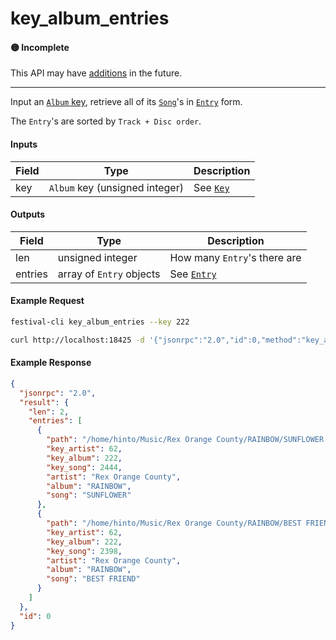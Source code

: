 # key_album_entries

#### 🟡 Incomplete
This API may have [additions](/api-stability/marker.md) in the future.

---

Input an [`Album` key](/common-objects/key.dm), retrieve all of its [`Song`](/common-objects/song.md)'s in [`Entry`](/common-objects/entry.md) form.

The `Entry`'s are sorted by `Track + Disc order`.

#### Inputs

| Field | Type                                          | Description |
|-------|-----------------------------------------------|-------------|
| key   | `Album` key (unsigned integer)                | See [`Key`](/common-objects/key.md)

#### Outputs

| Field   | Type                     | Description |
|---------|--------------------------|-------------|
| len     | unsigned integer         | How many `Entry`'s there are
| entries | array of `Entry` objects | See [`Entry`](/common-objects/entry.md)

#### Example Request
```bash
festival-cli key_album_entries --key 222
```
```bash
curl http://localhost:18425 -d '{"jsonrpc":"2.0","id":0,"method":"key_album_entries","params":{"key":222}}'
```

#### Example Response
```json
{
  "jsonrpc": "2.0",
  "result": {
    "len": 2,
    "entries": [
      {
        "path": "/home/hinto/Music/Rex Orange County/RAINBOW/SUNFLOWER.mp3",
        "key_artist": 62,
        "key_album": 222,
        "key_song": 2444,
        "artist": "Rex Orange County",
        "album": "RAINBOW",
        "song": "SUNFLOWER"
      },
      {
        "path": "/home/hinto/Music/Rex Orange County/RAINBOW/BEST FRIEND.mp3",
        "key_artist": 62,
        "key_album": 222,
        "key_song": 2398,
        "artist": "Rex Orange County",
        "album": "RAINBOW",
        "song": "BEST FRIEND"
      }
    ]
  },
  "id": 0
}
```
